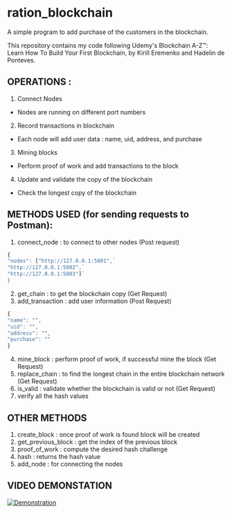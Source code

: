 # ration_blockchain
A simple program to add purchase of the customers in the blockchain.

This repository contains my code following Udemy's Blockchain A-Z™: Learn How To Build Your First Blockchain, by Kirill Eremenko and Hadelin de Ponteves.

## OPERATIONS :

1. Connect Nodes
  - Nodes are running on different port numbers
2. Record transactions in blockchain
  - Each node will add user data : name, uid, address, and purchase
3. Mining blocks
  - Perform proof of work and add transactions to the block
4. Update and validate the copy of the blockchain
  - Check the longest copy of the blockchain
 
## METHODS USED (for sending requests to Postman):

1. connect_node : to connect to other nodes (Post request)

```javascript
{
"nodes": ["http://127.0.0.1:5001",`
"http://127.0.0.1:5002",`
"http://127.0.0.1:5003"]`
}
```

2. get_chain : to get the blockchain copy (Get Request)
3. add_transaction : add user information (Post Request)

```javascript
{
"name": "",
"uid": "",
"address": "",
"purchase": ""
}
```

4. mine_block : perform proof of work, if successful mine the block (Get Request)
5. replace_chain : to find the longest chain in the entire blockchain network (Get Request)
6. is_valid : validate whether the blockchain is valid or not (Get Request)
7. verify all the hash values

## OTHER METHODS
1. create_block : once proof of work is found block will be created
2. get_previous_block : get the index of the previous block
3. proof_of_work : compute the desired hash challenge
4. hash : returns the hash value
5. add_node : for connecting the nodes

## VIDEO DEMONSTATION
[![Demonstration](https://img.youtube.com/vi/auvOpzSDxjs/maxresdefault.jpg)](https://www.youtube.com/watch?v=auvOpzSDxjs)</br>
